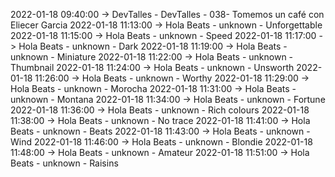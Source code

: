 2022-01-18 09:40:00 -> DevTalles - DevTalles - 038- Tomemos un café con Eliecer Garcia
2022-01-18 11:13:00 -> Hola Beats - unknown - Unforgettable
2022-01-18 11:15:00 -> Hola Beats - unknown - Speed
2022-01-18 11:17:00 -> Hola Beats - unknown - Dark
2022-01-18 11:19:00 -> Hola Beats - unknown - Miniature
2022-01-18 11:22:00 -> Hola Beats - unknown - Thumbnail
2022-01-18 11:24:00 -> Hola Beats - unknown - Unsworth
2022-01-18 11:26:00 -> Hola Beats - unknown - Worthy
2022-01-18 11:29:00 -> Hola Beats - unknown - Morocha
2022-01-18 11:31:00 -> Hola Beats - unknown - Montana
2022-01-18 11:34:00 -> Hola Beats - unknown - Fortune
2022-01-18 11:36:00 -> Hola Beats - unknown - Rich colours
2022-01-18 11:38:00 -> Hola Beats - unknown - No trace
2022-01-18 11:41:00 -> Hola Beats - unknown - Beats
2022-01-18 11:43:00 -> Hola Beats - unknown - Wind
2022-01-18 11:46:00 -> Hola Beats - unknown - Blondie
2022-01-18 11:48:00 -> Hola Beats - unknown - Amateur
2022-01-18 11:51:00 -> Hola Beats - unknown - Raisins
